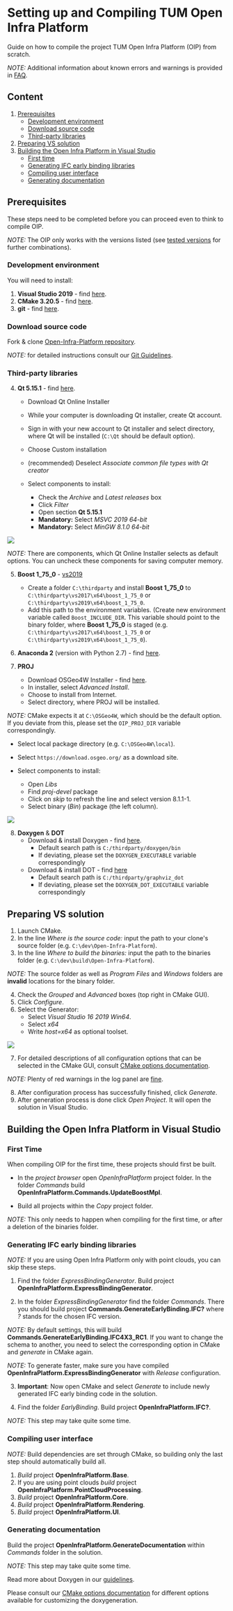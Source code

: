# Setting up and Compiling TUM Open Infra Platform 

Guide on how to compile the project TUM Open Infra Platform (OIP) from scratch.

*NOTE:* Additional information about known errors and warnings is provided in [FAQ](./FAQ.md).

## Content 

1. [Prerequisites](#Prerequisites)
    * [Development environment](#devenv)
    * [Download source code](#Source_code)
    * [Third-party libraries](#thirdparty)
2. [Preparing VS solution](#Setup) 
3. [Building the Open Infra Platform in Visual Studio](#Building_OIP) 
	* [First time](#FirstTime)
	* [Generating IFC early binding libraries](#generating_EarlyBinding)
	* [Compiling user interface](#Compiling_interface)
    * [Generating documentation](#Generating_Doc)

## <a name="Prerequisites"></a> Prerequisites 

These steps need to be completed before you can proceed even to think to compile OIP.

*NOTE:* The OIP only works with the versions listed (see [tested versions](./FAQ.md#version) for further combinations).

### <a name="devenv"></a> Development environment

You will need to install:

1. **Visual Studio 2019** - find [here](https://visualstudio.microsoft.com/de/downloads/).
2. **CMake 3.20.5** - find [here](https://cmake.org/files/PreviousRelease/cmake-3.20.5-windows-x86_64.msi).
3. **git** - find [here](https://git-scm.com/downloads).

### <a name="Source_code"></a> Download source code 

Fork & clone [Open-Infra-Platform repository](https://www.github.com/tumcms/Open-Infra-Platform).

*NOTE:* for detailed instructions consult our [Git Guidelines](./GitProcess.md).

### <a name="thirdparty"></a> Third-party libraries

4. **Qt 5.15.1** - find [here](https://www.qt.io/download-open-source).

	*	Download Qt Online Installer 
	*	While your computer is downloading Qt installer, create Qt account. 
	*	Sign in with your new account to Qt installer and select directory, where Qt will be installed (`C:\Qt` should be default option).
	*	Choose Custom installation
	*   (recommended) Deselect *Associate common file types with Qt creator*
	*	Select components to install:

		* Check the *Archive* and *Latest releases* box
		* Click *Filter*
		* Open section **Qt 5.15.1**
		* **Mandatory:** Select *MSVC 2019 64-bit*
		* **Mandatory:** Select *MinGW 8.1.0 64-bit*
		
![](../images/Qt_Installation_settings.png)

*NOTE:* There are components, which Qt Online Installer selects as default options. You can uncheck these components for saving computer memory.

5. **Boost 1_75_0** - [vs2019](https://sourceforge.net/projects/boost/files/boost-binaries/1.75.0/boost_1_75_0-msvc-14.2-64.exe/download)

	* Create a folder `C:\thirdparty` and install **Boost 1_75_0** to `C:\thirdparty\vs2017\x64\boost_1_75_0` or `C:\thirdparty\vs2019\x64\boost_1_75_0`.
	* Add this path to the environment variables. (Create new environment variable called `Boost_INCLUDE_DIR`. This variable should point to the binary folder, where **Boost 1_75_0** is staged (e.g. `C:\thirdparty\vs2017\x64\boost_1_75_0` or `C:\thirdparty\vs2019\x64\boost_1_75_0`).

6. **Anaconda 2** (version with Python 2.7) - find [here](https://repo.anaconda.com/archive/Anaconda2-2019.10-Windows-x86_64.exe). 

7. **PROJ**

	*	Download OSGeo4W Installer - find [here](download.osgeo.org/osgeo4w/v2/osgeo4w-setup.exe).
	*	In installer, select *Advanced Install*.
	*	Choose to install from Internet.
	*	Select directory, where PROJ will be installed.

*NOTE:* CMake expects it at `C:\OSGeo4W`, which should be the default option. If you deviate from this, please set the `OIP_PROJ_DIR` variable correspondingly.

  * Select local package directory (e.g. `C:\OSGeo4W\local`).
  * Select `https://download.osgeo.org/` as a download site.
  * Select components to install:
		
    * Open *Libs*
    * Find *proj-devel* package 
    * Click on *skip* to refresh the line and select version 8.1.1-1.
    * Select binary (*Bin*) package (the left column).
		
![](../images/PROJ_Installation_settings.png)

8. **Doxygen** & **DOT**
	*  Download & install Doxygen - find [here](https://sourceforge.net/projects/doxygen/files/rel-1.8.20/doxygen-1.8.20-setup.exe/download).
       * Default search path is `C:/thirdparty/doxygen/bin`
       * If deviating, please set the `DOXYGEN_EXECUTABLE` variable correspondingly
	*  Download & install DOT - find [here](https://graphviz.gitlab.io/_pages/Download/windows/graphviz-2.38.zip)
       * Default search path is `C:/thirdparty/graphviz_dot`
       * If deviating, please set the `DOXYGEN_DOT_EXECUTABLE` variable correspondingly

## <a name="Setup"></a> Preparing VS solution 

1. Launch CMake.
2. In the line *Where is the source code:* input the path to your clone's source folder (e.g. `C:\dev\Open-Infra-Platform`).
3. In the line *Where to build the binaries:*  input the path to the binaries folder (e.g. `C:\dev\build\Open-Infra-Platform`). 

*NOTE:* The source folder as well as *Program Files* and *Windows* folders are **invalid** locations for the binary folder.

4. Check the *Grouped* and *Advanced* boxes (top right in CMake GUI).
5. Click *Configure*. 
6. Select the Generator:
	* Select *Visual Studio 16 2019 Win64*.
	* Select *x64*
	* Write *host=x64* as optional toolset.

![](../images/CMake_Installation_settings.png)

7. For detailed descriptions of all configuration options that can be selected in the CMake GUI, consult [CMake options documentation](./CMakeOptions.md).

*NOTE:* Plenty of red warnings in the log panel are [fine](./FAQ.md#cmake_warnings).

8. After configuration process has successfully finished, click *Generate*.
9. After generation process is done click *Open Project*. It will open the solution in Visual Studio.


## <a name="Building_OIP"></a> Building the Open Infra Platform in Visual Studio 

### <a name="FirstTime"></a> First Time

When compiling OIP for the first time, these projects should first be built.

* In the *project browser* open *OpenInfraPlatform* project folder. 
  In the folder *Commands* build  **OpenInfraPlatform.Commands.UpdateBoostMpl**.

* Build all projects within the *Copy* project folder. 

*NOTE:* This only needs to happen when compiling for the first time, or after a deletion of the binaries folder.

### <a name="generating_EarlyBinding"></a> Generating IFC early binding libraries

*NOTE:* If you are using Open Infra Platform only with point clouds, you can skip these steps.

1. Find the folder *ExpressBindingGenerator*. Build project **OpenInfraPlatform.ExpressBindingGenerator**.

2. In the folder *ExpressBindingGenerator* find the folder *Commands*. 
   There you should build project **Commands.GenerateEarlyBinding.IFC?** where *?* stands for the chosen IFC version.

*NOTE:* By default settings, this will build **Commands.GenerateEarlyBinding.IFC4X3_RC1**. 
If you want to change the schema to another, you need to select the corresponding option in CMake and *generate* in CMake again.

*NOTE:* To generate faster, make sure you have compiled **OpenInfraPlatform.ExpressBindingGenerator** with *Release* configuration.

3. **Important**: Now open CMake and select *Generate* to include newly generated IFC early binding code in the solution.

4. Find the folder *EarlyBinding*. Build project **OpenInfraPlatform.IFC?**.

*NOTE:* This step may take quite some time.

### <a name="Compiling_interface"></a> Compiling user interface

*NOTE:* Build dependencies are set through CMake, so building only the last step should automatically build all.

1. *Build* project **OpenInfraPlatform.Base**.
1. If you are using point clouds *build* project **OpenInfraPlatform.PointCloudProcessing**.
1. *Build* project **OpenInfraPlatform.Core**.
1. *Build* project **OpenInfraPlatform.Rendering**.
1. *Build* project **OpenInfraPlatform.UI**.


### <a name="Generating_Doc"></a> Generating documentation

Build the project **OpenInfraPlatform.GenerateDocumentation** within *Commands* folder in the solution.

*NOTE:* This step may take quite some time.

Read more about Doxygen in our [guidelines](./DoxygenHelp.md).

Please consult our [CMake options documentation](./CMakeOptions.md) for different options available for customizing the doxygeneration.

